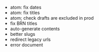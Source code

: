 - atom: fix dates
- atom: fix titles
- atom; check drafts are excluded in prod
- fix BRN titles
- auto-generate contents
- better slugs
- redirect legacy urls
- error document
